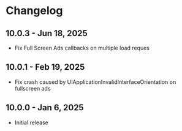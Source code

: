 # Changelog

## 10.0.3 - Jun 18, 2025

* Fix Full Screen Ads callbacks on multiple load reques
  
## 10.0.1 - Feb 19, 2025
* Fix crash caused by UIApplicationInvalidInterfaceOrientation on fullscreen ads
 
## 10.0.0 - Jan 6, 2025
* Initial release
